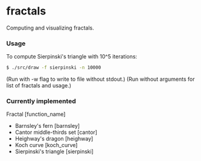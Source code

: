 fractals
========

Computing and visualizing fractals.

### Usage ###
To compute Sierpinski's triangle with 10^5 iterations:

```bash
$ ./src/draw -f sierpinski -n 10000
```
(Run with -w flag to write to file without stdout.)
(Run without arguments for list of fractals and usage.)

### Currently implemented ###
Fractal [function_name]
* Barnsley's fern [barnsley]
* Cantor middle-thirds set [cantor]
* Heighway's dragon [heighway]
* Koch curve [koch_curve]
* Sierpinski's triangle [sierpinski]
